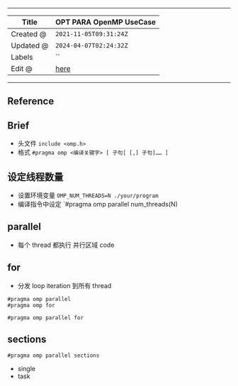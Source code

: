 -----

| Title     | OPT PARA OpenMP UseCase                           |
| --------- | ------------------------------------------------- |
| Created @ | `2021-11-05T09:31:24Z`                            |
| Updated @ | `2024-04-07T02:24:32Z`                            |
| Labels    | \`\`                                              |
| Edit @    | [here](https://github.com/junxnone/opt/issues/22) |

-----

## Reference

## Brief

  - 头文件 `include <omp.h>`
  - 格式 `#pragma omp <编译关键字> [ 子句[ [,] 子句]…… ]`

## 设定线程数量

  - 设置环境变量 `OMP_NUM_THREADS=N ./your/program`
  - 编译指令中设定 \`\#pragma omp parallel num\_threads(N)

## parallel

  - 每个 thread 都执行 并行区域 code

## for

  - 分发 loop iteration 到所有 thread

<!-- end list -->

    #pragma omp parallel
    #pragma omp for

    #pragma omp parallel for

## sections

    #pragma omp parallel sections

  - single
  - task
